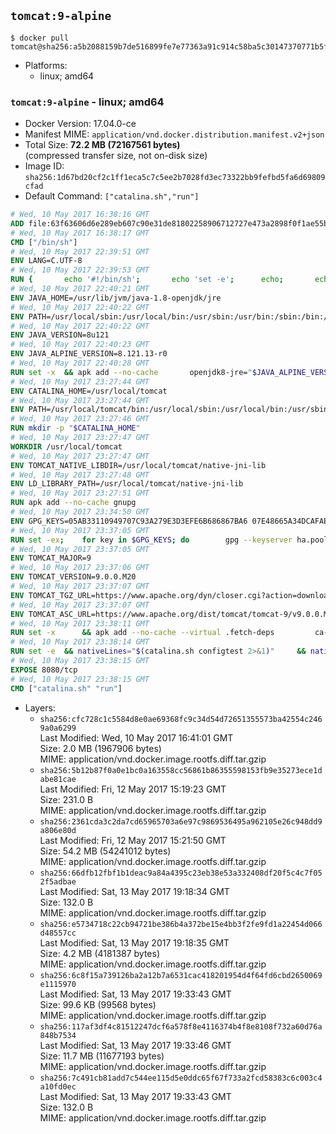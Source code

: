 ## `tomcat:9-alpine`

```console
$ docker pull tomcat@sha256:a5b2088159b7de516899fe7e77363a91c914c58ba5c30147370771b5f03f1fdf
```

-	Platforms:
	-	linux; amd64

### `tomcat:9-alpine` - linux; amd64

-	Docker Version: 17.04.0-ce
-	Manifest MIME: `application/vnd.docker.distribution.manifest.v2+json`
-	Total Size: **72.2 MB (72167561 bytes)**  
	(compressed transfer size, not on-disk size)
-	Image ID: `sha256:1d67bd20cf2c1ff1eca5c7c5ee2b7028fd3ec73322bb9fefbd5fa6d69809cfad`
-	Default Command: `["catalina.sh","run"]`

```dockerfile
# Wed, 10 May 2017 16:38:16 GMT
ADD file:63f63606d6e289eb607c90e31de81802258906712727e473a2898f0f1ae55bb5 in / 
# Wed, 10 May 2017 16:38:17 GMT
CMD ["/bin/sh"]
# Wed, 10 May 2017 22:39:51 GMT
ENV LANG=C.UTF-8
# Wed, 10 May 2017 22:39:53 GMT
RUN { 		echo '#!/bin/sh'; 		echo 'set -e'; 		echo; 		echo 'dirname "$(dirname "$(readlink -f "$(which javac || which java)")")"'; 	} > /usr/local/bin/docker-java-home 	&& chmod +x /usr/local/bin/docker-java-home
# Wed, 10 May 2017 22:40:21 GMT
ENV JAVA_HOME=/usr/lib/jvm/java-1.8-openjdk/jre
# Wed, 10 May 2017 22:40:22 GMT
ENV PATH=/usr/local/sbin:/usr/local/bin:/usr/sbin:/usr/bin:/sbin:/bin:/usr/lib/jvm/java-1.8-openjdk/jre/bin:/usr/lib/jvm/java-1.8-openjdk/bin
# Wed, 10 May 2017 22:40:22 GMT
ENV JAVA_VERSION=8u121
# Wed, 10 May 2017 22:40:23 GMT
ENV JAVA_ALPINE_VERSION=8.121.13-r0
# Wed, 10 May 2017 22:40:28 GMT
RUN set -x 	&& apk add --no-cache 		openjdk8-jre="$JAVA_ALPINE_VERSION" 	&& [ "$JAVA_HOME" = "$(docker-java-home)" ]
# Wed, 10 May 2017 23:27:44 GMT
ENV CATALINA_HOME=/usr/local/tomcat
# Wed, 10 May 2017 23:27:44 GMT
ENV PATH=/usr/local/tomcat/bin:/usr/local/sbin:/usr/local/bin:/usr/sbin:/usr/bin:/sbin:/bin:/usr/lib/jvm/java-1.8-openjdk/jre/bin:/usr/lib/jvm/java-1.8-openjdk/bin
# Wed, 10 May 2017 23:27:46 GMT
RUN mkdir -p "$CATALINA_HOME"
# Wed, 10 May 2017 23:27:47 GMT
WORKDIR /usr/local/tomcat
# Wed, 10 May 2017 23:27:47 GMT
ENV TOMCAT_NATIVE_LIBDIR=/usr/local/tomcat/native-jni-lib
# Wed, 10 May 2017 23:27:48 GMT
ENV LD_LIBRARY_PATH=/usr/local/tomcat/native-jni-lib
# Wed, 10 May 2017 23:27:51 GMT
RUN apk add --no-cache gnupg
# Wed, 10 May 2017 23:34:50 GMT
ENV GPG_KEYS=05AB33110949707C93A279E3D3EFE6B686867BA6 07E48665A34DCAFAE522E5E6266191C37C037D42 47309207D818FFD8DCD3F83F1931D684307A10A5 541FBE7D8F78B25E055DDEE13C370389288584E7 61B832AC2F1C5A90F0F9B00A1C506407564C17A3 79F7026C690BAA50B92CD8B66A3AD3F4F22C4FED 9BA44C2621385CB966EBA586F72C284D731FABEE A27677289986DB50844682F8ACB77FC2E86E29AC A9C5DF4D22E99998D9875A5110C01C5A2F6059E7 DCFD35E0BF8CA7344752DE8B6FB21E8933C60243 F3A04C595DB5B6A5F1ECA43E3B7BBB100D811BBE F7DA48BB64BCB84ECBA7EE6935CD23C10D498E23
# Wed, 10 May 2017 23:37:05 GMT
RUN set -ex; 	for key in $GPG_KEYS; do 		gpg --keyserver ha.pool.sks-keyservers.net --recv-keys "$key"; 	done
# Wed, 10 May 2017 23:37:05 GMT
ENV TOMCAT_MAJOR=9
# Wed, 10 May 2017 23:37:06 GMT
ENV TOMCAT_VERSION=9.0.0.M20
# Wed, 10 May 2017 23:37:07 GMT
ENV TOMCAT_TGZ_URL=https://www.apache.org/dyn/closer.cgi?action=download&filename=tomcat/tomcat-9/v9.0.0.M20/bin/apache-tomcat-9.0.0.M20.tar.gz
# Wed, 10 May 2017 23:37:07 GMT
ENV TOMCAT_ASC_URL=https://www.apache.org/dist/tomcat/tomcat-9/v9.0.0.M20/bin/apache-tomcat-9.0.0.M20.tar.gz.asc
# Wed, 10 May 2017 23:38:11 GMT
RUN set -x 		&& apk add --no-cache --virtual .fetch-deps 		ca-certificates 		tar 		openssl 	&& wget -O tomcat.tar.gz "$TOMCAT_TGZ_URL" 	&& wget -O tomcat.tar.gz.asc "$TOMCAT_ASC_URL" 	&& gpg --batch --verify tomcat.tar.gz.asc tomcat.tar.gz 	&& tar -xvf tomcat.tar.gz --strip-components=1 	&& rm bin/*.bat 	&& rm tomcat.tar.gz* 		&& nativeBuildDir="$(mktemp -d)" 	&& tar -xvf bin/tomcat-native.tar.gz -C "$nativeBuildDir" --strip-components=1 	&& apk add --no-cache --virtual .native-build-deps 		apr-dev 		dpkg-dev dpkg 		gcc 		libc-dev 		make 		"openjdk${JAVA_VERSION%%[-~bu]*}"="$JAVA_ALPINE_VERSION" 		openssl-dev 	&& ( 		export CATALINA_HOME="$PWD" 		&& cd "$nativeBuildDir/native" 		&& gnuArch="$(dpkg-architecture --query DEB_BUILD_GNU_TYPE)" 		&& ./configure 			--build="$gnuArch" 			--libdir="$TOMCAT_NATIVE_LIBDIR" 			--prefix="$CATALINA_HOME" 			--with-apr="$(which apr-1-config)" 			--with-java-home="$(docker-java-home)" 			--with-ssl=yes 		&& make -j$(getconf _NPROCESSORS_ONLN) 		&& make install 	) 	&& runDeps="$( 		scanelf --needed --nobanner --recursive "$TOMCAT_NATIVE_LIBDIR" 			| awk '{ gsub(/,/, "\nso:", $2); print "so:" $2 }' 			| sort -u 			| xargs -r apk info --installed 			| sort -u 	)" 	&& apk add --virtual .tomcat-native-rundeps $runDeps 	&& apk del .fetch-deps .native-build-deps 	&& rm -rf "$nativeBuildDir" 	&& rm bin/tomcat-native.tar.gz
# Wed, 10 May 2017 23:38:14 GMT
RUN set -e 	&& nativeLines="$(catalina.sh configtest 2>&1)" 	&& nativeLines="$(echo "$nativeLines" | grep 'Apache Tomcat Native')" 	&& nativeLines="$(echo "$nativeLines" | sort -u)" 	&& if ! echo "$nativeLines" | grep 'INFO: Loaded APR based Apache Tomcat Native library' >&2; then 		echo >&2 "$nativeLines"; 		exit 1; 	fi
# Wed, 10 May 2017 23:38:15 GMT
EXPOSE 8080/tcp
# Wed, 10 May 2017 23:38:15 GMT
CMD ["catalina.sh" "run"]
```

-	Layers:
	-	`sha256:cfc728c1c5584d8e0ae69368fc9c34d54d72651355573ba42554c2469a0a6299`  
		Last Modified: Wed, 10 May 2017 16:41:01 GMT  
		Size: 2.0 MB (1967906 bytes)  
		MIME: application/vnd.docker.image.rootfs.diff.tar.gzip
	-	`sha256:5b12b87f0a0e1bc0a163558cc56861b86355598153fb9e35273ece1dabe81cae`  
		Last Modified: Fri, 12 May 2017 15:19:23 GMT  
		Size: 231.0 B  
		MIME: application/vnd.docker.image.rootfs.diff.tar.gzip
	-	`sha256:2361cda3c2da7cd65965703a6e97c9869536495a962105e26c948dd9a806e80d`  
		Last Modified: Fri, 12 May 2017 15:21:50 GMT  
		Size: 54.2 MB (54241012 bytes)  
		MIME: application/vnd.docker.image.rootfs.diff.tar.gzip
	-	`sha256:66dfb12fbf1b1deac9a84a4395c23eb38e53a332408df20f5c4c7f052f5adbae`  
		Last Modified: Sat, 13 May 2017 19:18:34 GMT  
		Size: 132.0 B  
		MIME: application/vnd.docker.image.rootfs.diff.tar.gzip
	-	`sha256:e5734718c22cb94721be386b4a372be15e4bb3f2fe9fd1a22454d066d48557cc`  
		Last Modified: Sat, 13 May 2017 19:18:35 GMT  
		Size: 4.2 MB (4181387 bytes)  
		MIME: application/vnd.docker.image.rootfs.diff.tar.gzip
	-	`sha256:6c8f15a739126ba2a12b7a6531cac418201954d4f64fd6cbd2650069e1115970`  
		Last Modified: Sat, 13 May 2017 19:33:43 GMT  
		Size: 99.6 KB (99568 bytes)  
		MIME: application/vnd.docker.image.rootfs.diff.tar.gzip
	-	`sha256:117af3df4c81512247dcf6a578f8e4116374b4f8e8108f732a60d76a848b7534`  
		Last Modified: Sat, 13 May 2017 19:33:46 GMT  
		Size: 11.7 MB (11677193 bytes)  
		MIME: application/vnd.docker.image.rootfs.diff.tar.gzip
	-	`sha256:7c491cb81add7c544ee115d5e0ddc65f67f733a2fcd58383c6c003c4a10fd0ec`  
		Last Modified: Sat, 13 May 2017 19:33:43 GMT  
		Size: 132.0 B  
		MIME: application/vnd.docker.image.rootfs.diff.tar.gzip
